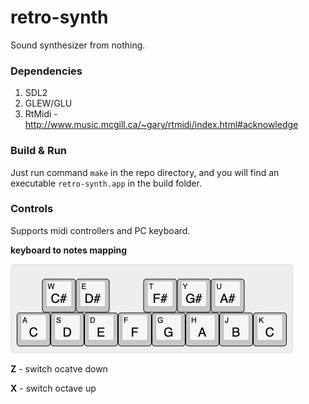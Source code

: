# retro-synth

Sound synthesizer from nothing.

### Dependencies
1. SDL2
2. GLEW/GLU
4. RtMidi - http://www.music.mcgill.ca/~gary/rtmidi/index.html#acknowledge

### Build & Run
Just run command `make` in the repo directory, and you will find an executable `retro-synth.app` in the build folder.

### Controls

Supports midi controllers and PC keyboard.

**keyboard to notes mapping**

![Layout](./images/keyboard-layout.jpg)

**Z** - switch ocatve down

**X** - switch octave up
